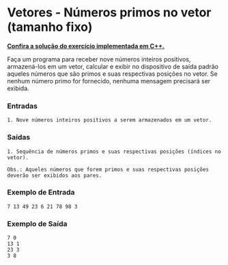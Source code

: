 # Vetores - Números primos no vetor (tamanho fixo)

**[Confira a solução do exercício implementada em C++.](01.cpp)**

Faça um programa para receber nove números inteiros positivos, armazená-los em um vetor, calcular e exibir no dispositivo de saída padrão aqueles números que são primos e suas respectivas posições no vetor. Se nenhum número primo for fornecido, nenhuma mensagem precisará ser exibida.

### Entradas

```
1. Nove números inteiros positivos a serem armazenados em um vetor.
```

### Saídas

```
1. Sequência de números primos e suas respectivas posições (índices no vetor). 

Obs.: Aqueles números que forem primos e suas respectivas posições deverão ser exibidos aos pares.
```

### Exemplo de Entrada

```
7 13 49 23 6 21 78 98 3
```

### Exemplo de Saída

```
7 0
13 1
23 3
3 8
```
